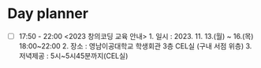 

# Day planner

- [ ] 17:50 - 22:00 <2023 창의코딩 교육 안내>
      1. 일시 : 2023. 11. 13.(월) ~ 16.(목) 18:00~22:00
      2. 장소 : 영남이공대학교 학생회관 3층 CEL실 (구내 서점 위층)
      3. 저녁제공 : 5시~5시45분까지(CEL실)


